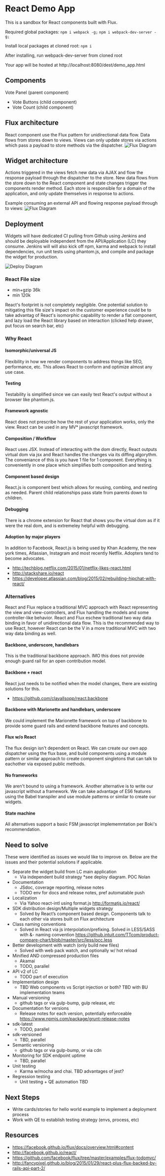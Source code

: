 # React Demo App

This is a sandbox for React components built with Flux.

Required global packages:
`npm i webpack -g;`
`npm i webpack-dev-server -g;`

Install local packages at cloned root:
`npm i`

After installing, run webpack-dev-server from cloned root

Your app will be hosted at http://localhost:8080/dest/demo_app.html

## Components

Vote Panel (parent component)
  - Vote Buttons (child component)
  - Vote Count (child component)

## Flux architecture
React component use the Flux pattern for unidirectional data flow. Data flows from stores down to views. Views can only update stores via actions which pass a payload to store methods via the dispatcher.
![Flux Diagram](https://github.com/am80l/react-demo-app/blob/master/images/flux-diagram.png)

## Widget architecture
Actions triggered in the views fetch new data via AJAX and flow the response payload through the dispatcher to the store. New data flows from the store down to the React component and state changes trigger the components render method. Each store is responsible for a domain of the application, and only update themselves in response to actions.

Example consuming an external API and flowing response payload through to views:
![Flux Diagram](https://github.com/am80l/react-demo-app/blob/master/images/widget-diagram2.png)

## Deployment
Widgets will have dedicated CI pulling from Github using Jenkins and should be deployable independent from the API/Application (LC) they consume. Jenkins will will also kick off npm, karma and webpack to install dependencies, run unit tests using phantom.js, and compile and package the widget for production.

![Deploy Diagram](https://github.com/am80l/react-demo-app/blob/master/images/deploy-diagram.png)

### React File size
- min+gzip 36k
- min 120k

React's footprint is not completely negligible. One potential solution to mitigating this file size's impact on the customer experience could be to take advantag of React's isomorphic capability to render a flat component, and lazy load the React library based on interaction (clicked help drawer, put focus on search bar, etc)

### Why React
#### Isomorphic/universal JS
Flexibility in how we render components to address things like SEO, performance, etc. This allows React to conform and optimize almost any use case.
#### Testing
Testability is simplified since we can easily test React's output without a browser like phantom.js.
#### Framework agnostic
React does not prescribe how the rest of your application works, only the view. React can be used in any MV* javascript framework.
#### Composition / Workflow
React uses JSX. Instead of interacting with the dom directly, React outputs virtual dom via jsx and React handles the changes via its diffing algorythm. The conveniance of this is you have 1 file for 1 component. Everything is conveniently in one place which simplifies both composition and testing.
#### Component based design
React.js is component best which allows for reusing, combing, and nesting as needed. Parent child relationships pass state from parents down to children.
#### Debugging
There is a chrome extension for React that shows you the virtual dom as if it were the real dom, and is extremeley helpful with debugging.

#### Adoption by major players
In addition to Facebook, React.js is being used by Khan Academy, the new york times, Atlassian, Instagram and most recently Netflix. Adopters tend to become advocates.
- http://techblog.netflix.com/2015/01/netflix-likes-react.html
- http://stackshare.io/react
- https://developer.atlassian.com/blog/2015/02/rebuilding-hipchat-with-react/

### Alternatives
React and Flux replace a traditional MVC approach with React representing the view and view-controllers, and Flux handling the models and some controller-like behavior. React and Flux eschew traditional two way data binding in favor of unidirectional data flow. This is the recommended way to use React, however React can be the V in a more traditional MVC with two way data binding as well.

#### Backbone, underscore, handlebars
This is the traditional backbone approach. IMO this does not provide enough guard rail for an open contribution model.

#### Backbone + react
React just needs to be notified when the model changes, there are existing solutions for this.
- https://github.com/clayallsopp/react.backbone

#### Backbone with Marionette and handlebars, underscore
We could implement the Marionette framework on top of backbone to provide some guard rails and extend backbone features and concepts.

#### Flux w/o React
The flux design isn't dependent on React. We can create our own app dispatcher using the flux base, and build components using a module pattern or similar approach to create component singletons that can talk to eachother via exposed public methods.

#### No frameworks
We aren't bound to using a framework. Another alternative is to write our javascript without a framework. We can take advantage of ES6 features using the Babel transpiler and use module patterns or similar to create our widgets.

#### State machine
All alternatives support a basic FSM javascript implememntation per Boki's recommendation.

## Need to solve
These were identified as issues we would like to improve on. Below are the issues and their potential solutions if applicable.
- Separate the widget build from LC main application
  * Via independent build strategy *see deploy diagram. POC Nolan
- Documentation
  * JSdoc, coverage reporting, release notes
  * TODO env for docs and release notes, pref automatable push
- Localization
  * Via Yahoo react-intl using format.js http://formatjs.io/react/
- SDK distribution design/Multiple widgets strategy
  * Solved by React’s component based design. Components talk to each other via stores built on Flux architecture
- Class naming conventions
  * Solved in React via js interpolation/prefixing. Solved in LESS/SASS with &- naming convention https://github.intuit.com/TTcom/product-compare-chart/blob/master/src/less/pcc.less
- Better development with watch (only build new files)
  * Solved with web pack watch, and optionally w/ hot reload
- Minified AND compressed production files
  * Akamai
  * TODO, parallel
- API v2 of LC
  * TODO part of execution
- Implementation design
  * TBD Web components vs Script injection or both? TBD with BU implementation teams
- Manual versioning
  * github tags or via gulp-bump, gulp release, etc
- Documentation for versions
  * Release notes for each version, potentially enforceable https://www.npmjs.com/package/grunt-release-notes
- sdk-latest
  * TODO, parallel
- sdk-versioned
  * TBD, parallel
- Semantic versioning
  * github tags or via gulp-bump, or via cdn
- Monitoring for SDK endpoint uptime
  * TBD, parallel
- Unit testing
  * Karma w/mocha and chai. TBD advantages of jest?
- Regression testing
  * Unit testing + QE automation TBD
  
## Next Steps
- Write cards/stories for hello world example to implement a deployment process
- Work with QE to establish testing strategy (envs, process, etc)

## Resources
- https://facebook.github.io/flux/docs/overview.html#content
- http://facebook.github.io/react/
- https://github.com/facebook/flux/tree/master/examples/flux-todomvc/
- http://fancypixel.github.io/blog/2015/01/29/react-plus-flux-backed-by-rails-api-part-2/
